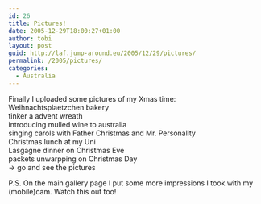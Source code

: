 ```yaml
---
id: 26
title: Pictures!
date: 2005-12-29T18:00:27+01:00
author: tobi
layout: post
guid: http://laf.jump-around.eu/2005/12/29/pictures/
permalink: /2005/pictures/
categories:
  - Australia
---
```

Finally I uploaded some pictures of my Xmas time:  
Weihnachtsplaetzchen bakery  
tinker a advent wreath  
introducing mulled wine to australia  
singing carols with Father Christmas and Mr. Personality  
Christmas lunch at my Uni  
Lasgagne dinner on Christmas Eve  
packets unwarpping on Christmas Day  
-> go and see the pictures

P.S. On the main gallery page I put some more impressions I took with my (mobile)cam. Watch this out too!